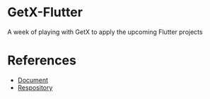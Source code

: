 # GetX-Flutter
A week of playing with GetX to apply the upcoming Flutter projects

# References

- [Document](https://pub.dev/packages/get)
- [Respository](https://github.com/jonataslaw/getx)
